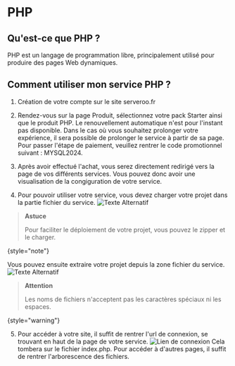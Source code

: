 # PHP

## Qu'est-ce que PHP ?
PHP est un langage de programmation libre, principalement utilisé pour produire des pages Web dynamiques.

## Comment utiliser mon service PHP ?

1. Création de votre compte sur le site serveroo.fr
2. Rendez-vous sur la page Produit, sélectionnez votre pack Starter ainsi que le produit PHP.
   Le renouvellement automatique n'est pour l'instant pas disponible. Dans le cas où vous souhaitez prolonger votre expérience, il sera possible de prolonger le service à partir de sa page.
   Pour passer l'étape de paiement, veuillez rentrer le code promotionnel suivant : MYSQL2024.

3. Après avoir effectué l'achat, vous serez directement redirigé vers la page de vos différents services. Vous pouvez donc avoir une visualisation de la congiguration de votre service.

4. Pour pouvoir utiliser votre service, vous devez charger votre projet dans la partie fichier du service.
![Texte Alternatif](upload.png)

> **Astuce**
>
> Pour faciliter le déploiement de votre projet, vous pouvez le zipper et le charger.
>
{style="note"}

Vous pouvez ensuite extraire votre projet depuis la zone fichier du service.
![Texte Alternatif](zip.png)

> **Attention**
>
> Les noms de fichiers n'acceptent pas les caractères spéciaux ni les espaces.
>
{style="warning"}

5. Pour accéder à votre site, il suffit de rentrer l'url de connexion, se trouvant en haut de la page de votre service.
![Lien de connexion](lien_connexion.png)
Cela tombera sur le fichier index.php.
Pour accéder à d'autres pages, il suffit de rentrer l'arborescence des fichiers.
